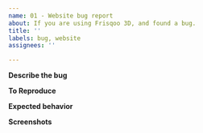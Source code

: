 ```yaml
---
name: 01 - Website bug report
about: If you are using Frisqoo 3D, and found a bug.
title: ''
labels: bug, website
assignees: ''

---
```


**Describe the bug**
<!-- A clear and concise description of what the bug is. -->

**To Reproduce**
<!-- Steps to reproduce the behavior. -->

**Expected behavior**
<!-- A clear and concise description of what you expected to happen. -->

**Screenshots**
<!-- If applicable, add screenshots to help explain your problem. -->
